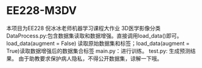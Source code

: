 # EE228-M3DV
本项目为EE228 倪冰冰老师机器学习课程大作业 3D医学影像分类
DataProcess.py:包含数据集读取和数据增强。直接调用load_data()即可。load_data(augment = False) 读取原始数据集和标签；load_data(augment = True)读取数据增强后的数据集合标签
main.py：进行训练。
test.py: 生成预测结果。
由于助教要求保护病人隐私，不得公开数据集，谅解一下哦。
